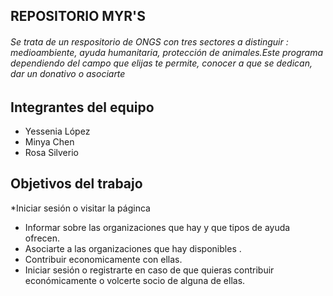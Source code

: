 ## REPOSITORIO MYR'S

###### Se trata de un respositorio de ONGS con tres sectores a distinguir : medioambiente, ayuda humanitaria, protección de animales.Este programa dependiendo del campo que elijas te permite, conocer a que se dedican, dar un donativo o asociarte

## Integrantes del equipo

* Yessenia López
* Minya Chen
* Rosa Silverio

## Objetivos del trabajo

*Iniciar sesión o visitar la páginca
* Informar sobre las organizaciones que hay  y que tipos de ayuda ofrecen.
* Asociarte a las organizaciones que hay disponibles .
* Contribuir economicamente con ellas.
* Iniciar sesión o registrarte en caso de que quieras contribuir económicamente o volcerte socio de alguna de ellas.
